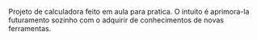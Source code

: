 Projeto de calculadora feito em aula para pratica. O intuito é aprimora-la futuramento sozinho com o adquirir de conhecimentos de novas ferramentas.